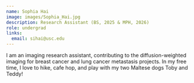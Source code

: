 ```yaml
---
name: Sophia Hai
image: images/Sophia_Hai.jpg
description: Research Assistant (BS, 2025 & MPH, 2026)
role: undergrad
links:
  email: sihai@usc.edu
---
```


I am an imaging research assistant, contributing to the diffusion-weighted imaging for breast cancer and lung cancer metastasis projects. In my free time, I love to hike, cafe hop, and play with my two Maltese dogs Toby and Teddy!
